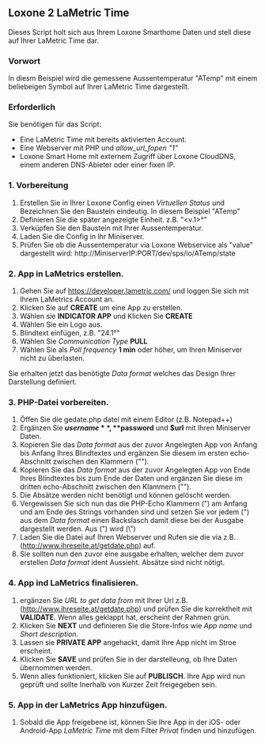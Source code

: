 ## Loxone 2 LaMetric Time

Dieses Script holt sich aus Ihrem Loxone Smarthome Daten und stell diese auf Ihrer LaMetric Time dar.

### Vorwort

In diesm Beispiel wird die gemessene Aussentemperatur "ATemp" mit einem beliebeigen Symbol auf Ihrer LaMetric Time dargestellt.

### Erforderlich

Sie benötigen für das Script:

* Eine LaMetric Time mit bereits aktivierten Account.
* Eine Webserver mit PHP und *allow_url_fopen "1"*
* Loxone Smart Home mit externem Zugriff über Loxone CloudDNS, einem anderen DNS-Abieter oder einer fixen IP.

### 1. Vorbereitung

1. Erstellen Sie in Ihrer Loxone Config einen *Virtuellen Status* und Bezeichnen Sie den Baustein eindeutig. In diesem Beispiel "ATemp"
2. Definieren Sie die später angezeigte Einheit. z.B. "<v.1>°"
3. Verküpfen Sie den Baustein mit Ihrer Aussentemperatur.
4. Laden Sie die Config in Ihr Miniserver.
5. Prüfen Sie ob die Aussentemperatur via Loxone Webservice als "value" dargestellt wird: http://MiniserverIP:PORT/dev/sps/io/ATemp/state

### 2. App in LaMetrics erstellen.

1. Gehen Sie auf https://developer.lametric.com/ und loggen Sie sich mit Ihrem LaMetrics Account an.
2. Klicken Sie auf **CREATE** um eine App zu erstellen.
3. Wählen sie **INDICATOR APP** und Klicken Sie **CREATE**
4. Wählen Sie ein Logo aus.
5. Blindtext einfügen, z.B. "24.1°"
6. Wählen Sie *Communication Type* **PULL**
7. Wählen Sie als *Poll frequency* **1 min** oder höher, um Ihren Miniserver nicht zu überlasten.

Sie erhalten jetzt das benötigte *Data format* welches das Design Ihrer Darstellung definiert.

### 3. PHP-Datei vorbereiten.

1. Öffen Sie die gedate.php datei mit einem Editor (z.B. Notepad++)
2. Ergänzen Sie **$username**, **$password** und **$url** mit Ihren Miniserver Daten.
3. Kopieren Sie das *Data format* aus der zuvor Angelegten App von Anfang bis Anfang Ihres Blindtextes und ergänzen Sie diesem im ersten echo-Abschnitt zwischen den Klammern (""). 
4. Kopieren Sie das *Data format* aus der zuvor Angelegten App von Ende Ihres Blindtextes bis zum Ende der Daten und ergänzen Sie diese im dritten echo-Abschnitt zwischen den Klammern (""). 
5. Die Absätze werden nicht benötigt und können gelöscht werden.
6. Vergewissen Sie sich nun das die PHP-Echo Klammern (") am Anfang und am Ende des Strings vorhanden sind und setzen Sie vor jedem (") aus dem *Data format* einen Backslasch damit diese bei der Ausgabe dargestellt werden. Aus (") wird (\\")
7. Laden Sie die Datei auf Ihren Webserver und Rufen sie die via z.B. (http://www.ihreseite.at/getdate.php) auf.
8. Sie sollten nun den zuvor eine ausgabe erhalten, welcher dem zuvor erstellen *Data format* ident Aussieht. Absätze sind nicht nötigt.

### 4. App ind LaMetrics finalisieren.

1. ergänzen Sie *URL to get data from* mit Ihrer Url z.B. (http://www.ihreseite.at/getdate.php) und prüfen Sie die korrektheit mit **VALIDATE**. Wenn alles geklappt hat, erscheint der Rahmen grün.
2. Klicken Sie **NEXT** und definieren Sie die Store-Infos wie *App name* und *Short description*.
3. Lassen sie **PRIVATE APP** angehackt, damit Ihre App nicht im Stroe erscheint.
4. Klicken Sie **SAVE** und prüfen Sie in der darstelleung, ob Ihre Daten übernommen werden.
5. Wenn alles funktioniert, klicken Sie auf **PUBLISCH**. Ihre App wird nun geprüft und sollte Inerhalb von Kurzer Zeit freigegeben sein.

### 5. App in der LaMetrics App hinzufügen.

1. Sobald die App freigebene ist, können Sie Ihre App in der iOS- oder Android-App *LaMetric Time* mit dem Filter *Privat* finden und hinzufügen.


